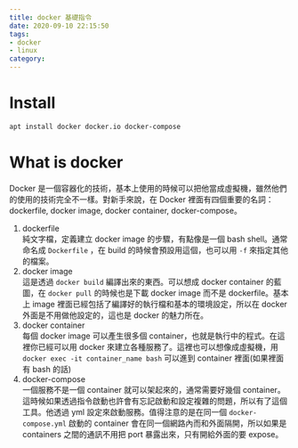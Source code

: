 ```yaml
---
title: docker 基礎指令
date: 2020-09-10 22:15:50
tags: 
- docker
- linux
category:
---
```


# Install
```bash
apt install docker docker.io docker-compose
```
# What is docker
Docker 是一個容器化的技術，基本上使用的時候可以把他當成虛擬機，雖然他們的使用的技術完全不一樣。對新手來說，在 Docker 裡面有四個重要的名詞：dockerfile, docker image, docker container, docker-compose。  
1. dockerfile  
	純文字檔，定義建立 docker image 的步驟，有點像是一個 bash shell。通常命名成 `Dockerfile` ，在 build 的時候會預設用這個，也可以用 `-f` 來指定其他的檔案。
2. docker image  
	這是透過 `docker build` 編譯出來的東西。可以想成 docker container 的藍圖，在 `docker pull` 的時候也是下載 docker image 而不是 dockerfile。基本上 image 裡面已經包括了編譯好的執行檔和基本的環境設定，所以在 docker 外面是不用做他設定的，這也是 docker 的魅力所在。
3. docker container  
	每個 docker image 可以產生很多個 container，也就是執行中的程式。在這裡你已經可以用 docker 來建立各種服務了。這裡也可以想像成虛擬機，用 `docker exec -it container_name bash` 可以進到 container 裡面(如果裡面有 bash 的話)  
4. docker-compose  
	一個服務不是一個 container 就可以架起來的，通常需要好幾個 container。這時候如果透過指令啟動也許會有忘記啟動和設定複雜的問題，所以有了這個工具。他透過 yml 設定來啟動服務。值得注意的是在同一個 `docker-compose.yml` 啟動的 container 會在同一個網路內而和外面隔開，所以如果是 containers 之間的通訊不用把 port 暴露出來，只有開給外面的要 expose。

